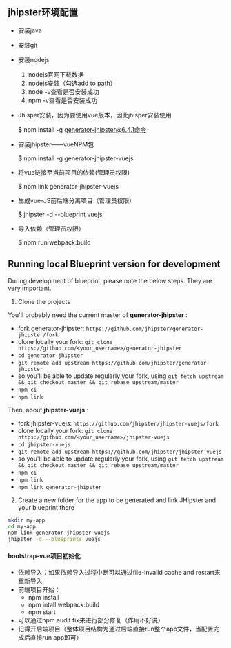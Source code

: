 ## jhipster环境配置

- 安装java

- 安装git

- 安装nodejs

  1. nodejs官网下载数据
  2. nodejs安装（勾选add to path）
  3. node -v查看是否安装成功
  4. npm -v查看是否安装成功

- Jhisper安装，因为要使用vue版本，因此jhisper安装使用

  $ npm install -g generator-jhipster@6.4.1命令

- 安装jhipster——vueNPM包

  $ npm install -g generator-jhipster-vuejs

- 将vue链接至当前项目的依赖(管理员权限)

  $ npm link generator-jhipster-vuejs

- 生成vue-JS前后端分离项目（管理员权限）

  $ jhipster -d --blueprint vuejs

- 导入依赖（管理员权限）

  $ npm run webpack:build 



## Running local Blueprint version for development

During development of blueprint, please note the below steps. They are very important.

1. Clone the projects

You'll probably need the current master of **generator-jhipster** :

- fork generator-jhipster: `https://github.com/jhipster/generator-jhipster/fork`
- clone locally your fork: `git clone https://github.com/<your_username>/generator-jhipster`
- `cd generator-jhipster`
- `git remote add upstream https://github.com/jhipster/generator-jhipster`
- so you'll be able to update regularly your fork, using `git fetch upstream && git checkout master && git rebase upstream/master`
- `npm ci`
- `npm link`

Then, about **jhipster-vuejs** :

- fork jhipster-vuejs: `https://github.com/jhipster/jhipster-vuejs/fork`
- clone locally your fork: `git clone https://github.com/<your_username>/jhipster-vuejs`
- `cd jhipster-vuejs`
- `git remote add upstream https://github.com/jhipster/jhipster-vuejs`
- so you'll be able to update regularly your fork, using `git fetch upstream && git checkout master && git rebase upstream/master`
- `npm ci`
- `npm link`
- `npm link generator-jhipster`


2. Create a new folder for the app to be generated and link JHipster and your blueprint there

```bash
mkdir my-app
cd my-app
npm link generator-jhipster-vuejs
jhipster -d --blueprints vuejs
```



#### bootstrap-vue项目初始化

- 依赖导入：如果依赖导入过程中断可以通过file-invaild cache and restart来重新导入
- 前端项目开始：
  - npm install
  - npm intall webpack:build
  - npm start
- 可以通过npm audit fix来进行部分修复（作用不好说）
- 记得开后端项目（整体项目结构为通过后端直接run整个app文件，当配置完成后直接run app即可）

